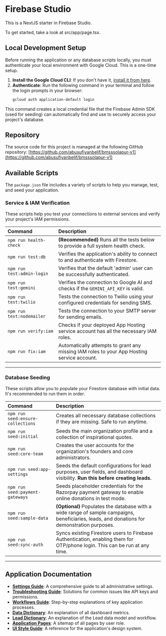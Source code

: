  
# Firebase Studio

This is a NextJS starter in Firebase Studio.

To get started, take a look at src/app/page.tsx.

## Local Development Setup

Before running the application or any database scripts locally, you must authenticate your local environment with Google Cloud. This is a one-time setup.

1.  **Install the Google Cloud CLI**: If you don't have it, [install it from here](https://cloud.google.com/sdk/docs/install).
2.  **Authenticate**: Run the following command in your terminal and follow the login prompts in your browser:
    ```bash
    gcloud auth application-default login
    ```

This command creates a local credential file that the Firebase Admin SDK (used for seeding) can automatically find and use to securely access your project's database.

## Repository

The source code for this project is managed at the following GitHub repository:
[https://github.com/abusufiyanbelif/bmsssolapur-v1](https://github.com/abusufiyanbelif/bmsssolapur-v1)

## Available Scripts

The `package.json` file includes a variety of scripts to help you manage, test, and seed your application.

### Service & IAM Verification

These scripts help you test your connections to external services and verify your project's IAM permissions.

| Command | Description |
| :--- | :--- |
| `npm run health-check` | **(Recommended)** Runs all the tests below to provide a full system health check. |
| `npm run test:db` | Verifies the application's ability to connect to and authenticate with Firestore. |
| `npm run test:admin-login` | Verifies that the default 'admin' user can be successfully authenticated. |
| `npm run test:gemini` | Verifies the connection to Google AI and checks if the `GEMINI_API_KEY` is valid. |
| `npm run test:twilio` | Tests the connection to Twilio using your configured credentials for sending SMS. |
| `npm run test:nodemailer` | Tests the connection to your SMTP server for sending emails. |
| `npm run verify:iam` | Checks if your deployed App Hosting service account has all the necessary IAM roles. |
| `npm run fix:iam` | Automatically attempts to grant any missing IAM roles to your App Hosting service account. |

---

### Database Seeding

These scripts allow you to populate your Firestore database with initial data. It's recommended to run them in order.

| Command | Description |
| :--- | :--- |
| `npm run seed:ensure-collections` | Creates all necessary database collections if they are missing. Safe to run anytime. |
| `npm run seed:initial` | Seeds the main organization profile and a collection of inspirational quotes. |
| `npm run seed:core-team` | Creates the user accounts for the organization's founders and core administrators. |
| `npm run seed:app-settings`| Seeds the default configurations for lead purposes, user fields, and dashboard visibility. **Run this before creating leads.** |
| `npm run seed:payment-gateways` | Seeds placeholder credentials for the Razorpay payment gateway to enable online donations in test mode. |
| `npm run seed:sample-data` | **(Optional)** Populates the database with a wide range of sample campaigns, beneficiaries, leads, and donations for demonstration purposes. |
| `npm run seed:sync-auth` | Syncs existing Firestore users to Firebase Authentication, enabling them for OTP/phone login. This can be run at any time. |

---

## Application Documentation

- **[Settings Guide](./docs/SETTINGS_GUIDE.md)**: A comprehensive guide to all administrative settings.
- **[Troubleshooting Guide](./docs/TROUBLESHOOTING.md)**: Solutions for common issues like API keys and permissions.
- **[Workflows Guide](./docs/WORKFLOWS.md)**: Step-by-step explanations of key application processes.
- **[Data Dictionary](./docs/DATA_DICTIONARY.md)**: An explanation of all dashboard metrics.
- **[Lead Dictionary](./docs/LEAD_DICTIONARY.md)**: An explanation of the Lead data model and workflow.
- **[Application Pages](./docs/APP_PAGES.md)**: A sitemap of all pages by user role.
- **[UI Style Guide](./docs/UI_STYLE_GUIDE.md)**: A reference for the application's design system.
